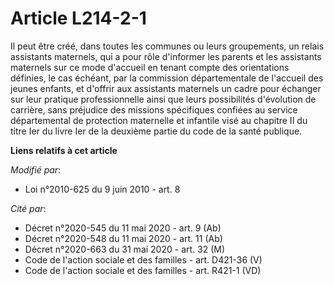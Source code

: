 # Article L214-2-1

Il peut être créé, dans toutes les communes ou leurs groupements, un relais assistants maternels, qui a pour rôle d'informer
les parents et les assistants maternels sur ce mode d'accueil en tenant compte des orientations définies, le cas échéant, par
la commission départementale de l'accueil des jeunes enfants, et d'offrir aux assistants maternels un cadre pour échanger sur
leur pratique professionnelle ainsi que leurs possibilités d'évolution de carrière, sans préjudice des missions spécifiques
confiées au service départemental de protection maternelle et infantile visé au chapitre II du titre Ier du livre Ier de la
deuxième partie du code de la santé publique.

**Liens relatifs à cet article**

_Modifié par_:

  - Loi n°2010-625 du 9 juin 2010 - art. 8

_Cité par_:

  - Décret n°2020-545 du 11 mai 2020 - art. 9 (Ab)
  - Décret n°2020-548 du 11 mai 2020 - art. 11 (Ab)
  - Décret n°2020-663 du 31 mai 2020 - art. 32 (M)
  - Code de l'action sociale et des familles - art. D421-36 (V)
  - Code de l'action sociale et des familles - art. R421-1 (VD)
